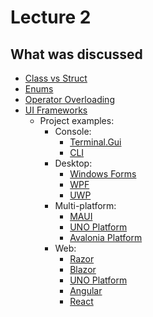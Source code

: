 # Lecture 2

## What was discussed

- [Class vs Struct](ClassAndStruct/ClassVsStruct.dib)
- [Enums](Enums/Enums.dib)
- [Operator Overloading](OperatorOverloading/OperatorOverload.dib)
- [UI Frameworks](UiFrameworks/UIs.dib)
  - Project examples:
    - Console:
      - [Terminal.Gui](UiFrameworks/code/Console/TerminalGui/)
      - [CLI](UiFrameworks/code/Console/CLI/)
    - Desktop:
      - [Windows Forms](UiFrameworks/code/Desktop/WinForms/)
      - [WPF](UiFrameworks/code/Desktop/Wpf/)
      - [UWP](UiFrameworks/code/Desktop/Uwp/)
    - Multi-platform:
      - [MAUI](UiFrameworks/code/MultiPlatform/Maui/)
      - [UNO Platform](UiFrameworks/code/MultiPlatform/Uno/)
      - [Avalonia Platform](UiFrameworks/code/MultiPlatform/Avalonia/)
    - Web:
      - [Razor](UiFrameworks/code/Web/Razor/)
      - [Blazor](UiFrameworks/code/Web/Blazor/)
      - [UNO Platform](UiFrameworks/code/MultiPlatform/Uno/)
      - [Angular](UiFrameworks/code/MultiPlatform/Angular/)
      - [React](UiFrameworks/code/MultiPlatform/React/)